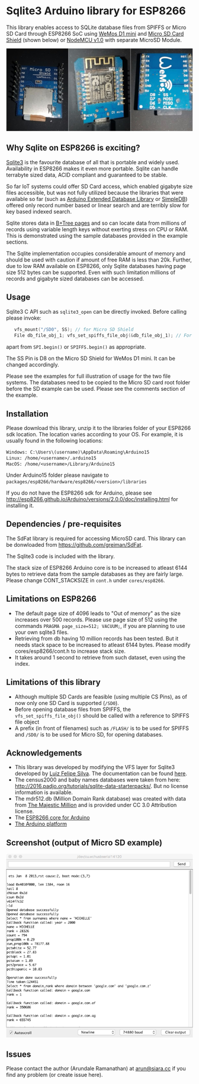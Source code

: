 # Sqlite3 Arduino library for ESP8266
This library enables access to SQLite database files from SPIFFS or Micro SD Card through ESP8266 SoC using [WeMos D1 mini](https://wiki.wemos.cc/products:d1:d1_mini) and [Micro SD Card Shield](https://wiki.wemos.cc/products:d1_mini_shields:micro_sd_card_shield) (shown below) or [NodeMCU v1.0](https://en.wikipedia.org/wiki/NodeMCU) with separate MicroSD Module.

![](d1_mini_msd_shield_strip.png?raw=true)

## Why Sqlite on ESP8266 is exciting?

[Sqlite3](http://sqlite.org) is the favourite database of all that is portable and widely used.  Availability in ESP8266 makes it even more portable.  Sqlite can handle terrabyte sized data, ACID compliant and guaranteed to be stable.

So far IoT systems could offer SD Card access, which enabled gigabyte size files accessible, but was not fully utilized because the libraries that were available so far (such as [Arduino Extended Database Library](https://github.com/jwhiddon/EDB) or [SimpleDB](http://www.kendziorra.nl/arduino/103-simpledb-simple-flexible-and-smal)) offered only record number based or linear search and are terribly slow for key based indexed search.

Sqlite stores data in [B+Tree pages](https://en.wikipedia.org/wiki/B%2B_tree) and so can locate data from millions of records using variable length keys without exerting stress on CPU or RAM.  This is demonstrated using the sample databases provided in the example sections.

The Sqlite implementation occupies considerable amount of memory and should be used with caution if amount of free RAM is less than 20k.  Further, due to low RAM available on ESP8266, only Sqlite databases having page size 512 bytes can be supported.  Even with such limitation millions of records and gigabyte sized databases can be accessed.

## Usage

Sqlite3 C API such as `sqlite3_open` can be directly invoked. Before calling please invoke:

```c++
   vfs_mount("/SD0", SS); // for Micro SD Shield
   File db_file_obj_1; vfs_set_spiffs_file_obj(&db_file_obj_1); // For SPIFFS
```
apart from `SPI.begin()` or `SPIFFS.begin()` as appropriate.

The SS Pin is D8 on the Micro SD Shield for WeMos D1 mini.  It can be changed accordingly.

Please see the examples for full illustration of usage for the two file systems. The databases need to be copied to the Micro SD card root folder before the SD example can be used.  Please see the comments section of the example.

## Installation
Please download this library, unzip it to the libraries folder of your ESP8266 sdk location. The location varies according to your OS.  For example, it is usually found in the following locations:
```
Windows: C:\Users\(username)\AppData\Roaming\Arduino15
Linux: /home/<username>/.arduino15
MacOS: /home/<username>/Library/Arduino15
```
Under Arduino15 folder please navigate to `packages/esp8266/hardware/esp8266/<version>/libraries`

If you do not have the ESP8266 sdk for Arduino, please see http://esp8266.github.io/Arduino/versions/2.0.0/doc/installing.html for installing it.

## Dependencies / pre-requisites
The SdFat library is required for accessing MicroSD card.  This library can be donwloaded from https://github.com/greiman/SdFat.

The Sqlite3 code is included with the library.

The stack size of ESP8266 Arduino core is to be increased to atleast 6144 bytes to retrieve data from the sample databases as they are fairly large.  Please change CONT_STACKSIZE in `cont.h` under `cores/esp8266`.

## Limitations on ESP8266
* The default page size of 4096 leads to "Out of memory" as the size increases over 500 records. Please use page size of 512 using the commands `PRAGMA page_size=512; VACUUM;`, if you are planning to use your own sqlite3 files.
* Retrieving from db having 10 million records has been tested. But it needs stack space to be increased to atleast 6144 bytes.  Please modify cores/esp8266/cont.h to increase stack size.
* It takes around 1 second to retrieve from such dataset, even using the index.

## Limitations of this library
* Although multiple SD Cards are feasible (using multiple CS Pins), as of now only one SD Card is supported (`/SD0`).
* Before opening database files from SPIFFS, the `vfs_set_spiffs_file_obj()` should be called with a reference to SPIFFS file object
* A prefix (in front of filenames) such as `/FLASH/` is to be used for SPIFFS and `/SD0/` is to be used for Micro SD, for opening databases.

## Acknowledgements
* This library was developed by modifying the VFS layer for Sqlite3 developed by [Luiz Felipe Silva](https://github.com/luizfeliperj). The documentation can be found [here](https://nodemcu.readthedocs.io/en/master/en/modules/sqlite3/).
* The census2000 and baby names databases were taken from here: http://2016.padjo.org/tutorials/sqlite-data-starterpacks/. But no license information is available.
* The mdr512.db (Million Domain Rank database) was created with data from [The Majestic Million](https://majestic.com/reports/majestic-million) and is provided under CC 3.0 Attribution license.
* The [ESP8266 core for Arduino](https://github.com/esp8266/Arduino)
* [The Arduino platform](https://arduino.cc)

## Screenshot (output of Micro SD example)
![](output_screenshot.png?raw=true)

## Issues
Please contact the author (Arundale Ramanathan) at arun@siara.cc if you find any problem (or create issue here).
